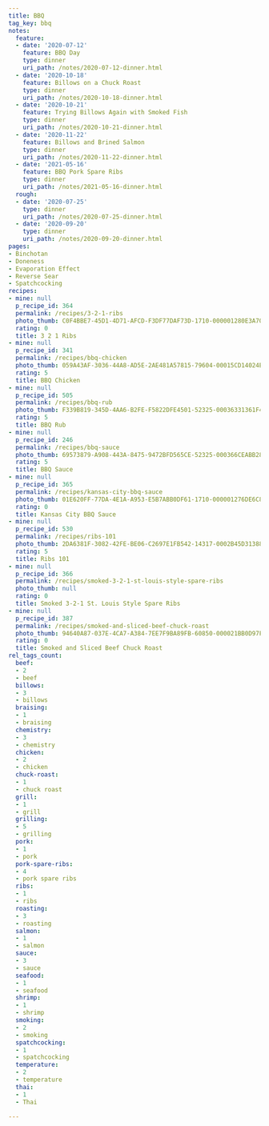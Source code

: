 ```yaml
---
title: BBQ
tag_key: bbq
notes:
  feature:
  - date: '2020-07-12'
    feature: BBQ Day
    type: dinner
    uri_path: /notes/2020-07-12-dinner.html
  - date: '2020-10-18'
    feature: Billows on a Chuck Roast
    type: dinner
    uri_path: /notes/2020-10-18-dinner.html
  - date: '2020-10-21'
    feature: Trying Billows Again with Smoked Fish
    type: dinner
    uri_path: /notes/2020-10-21-dinner.html
  - date: '2020-11-22'
    feature: Billows and Brined Salmon
    type: dinner
    uri_path: /notes/2020-11-22-dinner.html
  - date: '2021-05-16'
    feature: BBQ Pork Spare Ribs
    type: dinner
    uri_path: /notes/2021-05-16-dinner.html
  rough:
  - date: '2020-07-25'
    type: dinner
    uri_path: /notes/2020-07-25-dinner.html
  - date: '2020-09-20'
    type: dinner
    uri_path: /notes/2020-09-20-dinner.html
pages:
- Binchotan
- Doneness
- Evaporation Effect
- Reverse Sear
- Spatchcocking
recipes:
- mine: null
  p_recipe_id: 364
  permalink: /recipes/3-2-1-ribs
  photo_thumb: C0F4BBE7-45D1-4D71-AFCD-F3DF77DAF73D-1710-000001280E3A70CA.jpg
  rating: 0
  title: 3 2 1 Ribs
- mine: null
  p_recipe_id: 341
  permalink: /recipes/bbq-chicken
  photo_thumb: 059A43AF-3036-44A8-AD5E-2AE481A57815-79604-00015CD14024E925.jpg
  rating: 5
  title: BBQ Chicken
- mine: null
  p_recipe_id: 505
  permalink: /recipes/bbq-rub
  photo_thumb: F339B819-345D-4AA6-B2FE-F5822DFE4501-52325-00036331361F4767.jpg
  rating: 5
  title: BBQ Rub
- mine: null
  p_recipe_id: 246
  permalink: /recipes/bbq-sauce
  photo_thumb: 69573879-A908-443A-8475-9472BFD565CE-52325-000366CEABB2849D.jpg
  rating: 5
  title: BBQ Sauce
- mine: null
  p_recipe_id: 365
  permalink: /recipes/kansas-city-bbq-sauce
  photo_thumb: 01E620FF-77DA-4E1A-A953-E5B7ABB0DF61-1710-000001276DE6C83E.jpg
  rating: 0
  title: Kansas City BBQ Sauce
- mine: null
  p_recipe_id: 530
  permalink: /recipes/ribs-101
  photo_thumb: 2DA6381F-3082-42FE-BE06-C2697E1FB542-14317-0002B45D313881AC.jpg
  rating: 5
  title: Ribs 101
- mine: null
  p_recipe_id: 366
  permalink: /recipes/smoked-3-2-1-st-louis-style-spare-ribs
  photo_thumb: null
  rating: 0
  title: Smoked 3-2-1 St. Louis Style Spare Ribs
- mine: null
  p_recipe_id: 387
  permalink: /recipes/smoked-and-sliced-beef-chuck-roast
  photo_thumb: 94640A87-037E-4CA7-A384-7EE7F9BA89FB-60850-000021BB0D97FF21.jpg
  rating: 0
  title: Smoked and Sliced Beef Chuck Roast
rel_tags_count:
  beef:
  - 2
  - beef
  billows:
  - 3
  - billows
  braising:
  - 1
  - braising
  chemistry:
  - 3
  - chemistry
  chicken:
  - 2
  - chicken
  chuck-roast:
  - 1
  - chuck roast
  grill:
  - 1
  - grill
  grilling:
  - 5
  - grilling
  pork:
  - 1
  - pork
  pork-spare-ribs:
  - 4
  - pork spare ribs
  ribs:
  - 1
  - ribs
  roasting:
  - 3
  - roasting
  salmon:
  - 1
  - salmon
  sauce:
  - 3
  - sauce
  seafood:
  - 1
  - seafood
  shrimp:
  - 1
  - shrimp
  smoking:
  - 2
  - smoking
  spatchcocking:
  - 1
  - spatchcocking
  temperature:
  - 2
  - temperature
  thai:
  - 1
  - Thai

---
```

